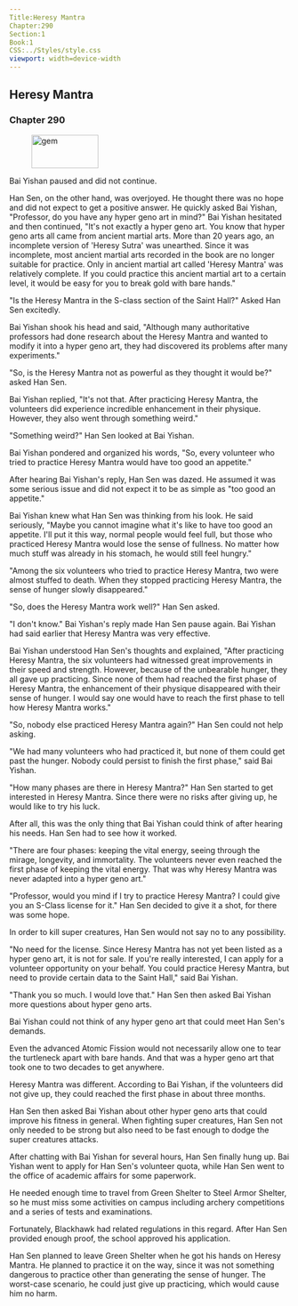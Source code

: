 ```yaml
---
Title:Heresy Mantra 
Chapter:290 
Section:1 
Book:1 
CSS:../Styles/style.css 
viewport: width=device-width
---
```

  
## Heresy Mantra
### Chapter 290
  
<figure>
	<img src="../Images/gem.gif" alt="gem" id="gem" width="120" height="60" />
</figure>
  

  
Bai Yishan paused and did not continue.

Han Sen, on the other hand, was overjoyed. He thought there was no hope and did not expect to get a positive answer. He quickly asked Bai Yishan, "Professor, do you have any hyper geno art in mind?" Bai Yishan hesitated and then continued, "It's not exactly a hyper geno art. You know that hyper geno arts all came from ancient martial arts. More than 20 years ago, an incomplete version of 'Heresy Sutra' was unearthed. Since it was incomplete, most ancient martial arts recorded in the book are no longer suitable for practice. Only in ancient martial art called 'Heresy Mantra' was relatively complete. If you could practice this ancient martial art to a certain level, it would be easy for you to break gold with bare hands."

"Is the Heresy Mantra in the S-class section of the Saint Hall?" Asked Han Sen excitedly.

Bai Yishan shook his head and said, "Although many authoritative professors had done research about the Heresy Mantra and wanted to modify it into a hyper geno art, they had discovered its problems after many experiments."

"So, is the Heresy Mantra not as powerful as they thought it would be?" asked Han Sen.

Bai Yishan replied, "It's not that. After practicing Heresy Mantra, the volunteers did experience incredible enhancement in their physique. However, they also went through something weird."

"Something weird?" Han Sen looked at Bai Yishan.

Bai Yishan pondered and organized his words, "So, every volunteer who tried to practice Heresy Mantra would have too good an appetite."

After hearing Bai Yishan's reply, Han Sen was dazed. He assumed it was some serious issue and did not expect it to be as simple as "too good an appetite."

Bai Yishan knew what Han Sen was thinking from his look. He said seriously, "Maybe you cannot imagine what it's like to have too good an appetite. I'll put it this way, normal people would feel full, but those who practiced Heresy Mantra would lose the sense of fullness. No matter how much stuff was already in his stomach, he would still feel hungry."

"Among the six volunteers who tried to practice Heresy Mantra, two were almost stuffed to death. When they stopped practicing Heresy Mantra, the sense of hunger slowly disappeared."

"So, does the Heresy Mantra work well?" Han Sen asked.

"I don't know." Bai Yishan's reply made Han Sen pause again. Bai Yishan had said earlier that Heresy Mantra was very effective.

Bai Yishan understood Han Sen's thoughts and explained, "After practicing Heresy Mantra, the six volunteers had witnessed great improvements in their speed and strength. However, because of the unbearable hunger, they all gave up practicing. Since none of them had reached the first phase of Heresy Mantra, the enhancement of their physique disappeared with their sense of hunger. I would say one would have to reach the first phase to tell how Heresy Mantra works."

"So, nobody else practiced Heresy Mantra again?" Han Sen could not help asking.

"We had many volunteers who had practiced it, but none of them could get past the hunger. Nobody could persist to finish the first phase," said Bai Yishan.

"How many phases are there in Heresy Mantra?" Han Sen started to get interested in Heresy Mantra. Since there were no risks after giving up, he would like to try his luck.

After all, this was the only thing that Bai Yishan could think of after hearing his needs. Han Sen had to see how it worked.

"There are four phases: keeping the vital energy, seeing through the mirage, longevity, and immortality. The volunteers never even reached the first phase of keeping the vital energy. That was why Heresy Mantra was never adapted into a hyper geno art."

"Professor, would you mind if I try to practice Heresy Mantra? I could give you an S-Class license for it." Han Sen decided to give it a shot, for there was some hope.

In order to kill super creatures, Han Sen would not say no to any possibility.

"No need for the license. Since Heresy Mantra has not yet been listed as a hyper geno art, it is not for sale. If you're really interested, I can apply for a volunteer opportunity on your behalf. You could practice Heresy Mantra, but need to provide certain data to the Saint Hall," said Bai Yishan.

"Thank you so much. I would love that." Han Sen then asked Bai Yishan more questions about hyper geno arts.

Bai Yishan could not think of any hyper geno art that could meet Han Sen's demands.

Even the advanced Atomic Fission would not necessarily allow one to tear the turtleneck apart with bare hands. And that was a hyper geno art that took one to two decades to get anywhere.

Heresy Mantra was different. According to Bai Yishan, if the volunteers did not give up, they could reached the first phase in about three months.

Han Sen then asked Bai Yishan about other hyper geno arts that could improve his fitness in general. When fighting super creatures, Han Sen not only needed to be strong but also need to be fast enough to dodge the super creatures attacks.

After chatting with Bai Yishan for several hours, Han Sen finally hung up. Bai Yishan went to apply for Han Sen's volunteer quota, while Han Sen went to the office of academic affairs for some paperwork.

He needed enough time to travel from Green Shelter to Steel Armor Shelter, so he must miss some activities on campus including archery competitions and a series of tests and examinations.

Fortunately, Blackhawk had related regulations in this regard. After Han Sen provided enough proof, the school approved his application.

Han Sen planned to leave Green Shelter when he got his hands on Heresy Mantra. He planned to practice it on the way, since it was not something dangerous to practice other than generating the sense of hunger. The worst-case scenario, he could just give up practicing, which would cause him no harm.